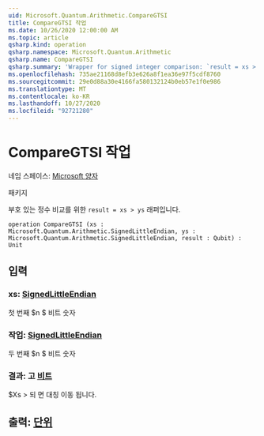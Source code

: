 ```yaml
---
uid: Microsoft.Quantum.Arithmetic.CompareGTSI
title: CompareGTSI 작업
ms.date: 10/26/2020 12:00:00 AM
ms.topic: article
qsharp.kind: operation
qsharp.namespace: Microsoft.Quantum.Arithmetic
qsharp.name: CompareGTSI
qsharp.summary: 'Wrapper for signed integer comparison: `result = xs > ys`.'
ms.openlocfilehash: 735ae21168d8efb3e626a8f1ea36e97f5cdf8760
ms.sourcegitcommit: 29e0d88a30e4166fa580132124b0eb57e1f0e986
ms.translationtype: MT
ms.contentlocale: ko-KR
ms.lasthandoff: 10/27/2020
ms.locfileid: "92721280"
---
```

# <a name="comparegtsi-operation"></a>CompareGTSI 작업

네임 스페이스: [Microsoft 양자](xref:Microsoft.Quantum.Arithmetic)

패키지 [](https://nuget.org/packages/)


부호 있는 정수 비교를 위한 `result = xs > ys` 래퍼입니다.

```qsharp
operation CompareGTSI (xs : Microsoft.Quantum.Arithmetic.SignedLittleEndian, ys : Microsoft.Quantum.Arithmetic.SignedLittleEndian, result : Qubit) : Unit
```


## <a name="input"></a>입력

### <a name="xs--signedlittleendian"></a>xs: [SignedLittleEndian](xref:Microsoft.Quantum.Arithmetic.SignedLittleEndian)

첫 번째 $n $ 비트 숫자


### <a name="ys--signedlittleendian"></a>작업: [SignedLittleEndian](xref:Microsoft.Quantum.Arithmetic.SignedLittleEndian)

두 번째 $n $ 비트 숫자


### <a name="result--qubit"></a>결과: 고 [비트](xref:microsoft.quantum.lang-ref.qubit)

$Xs > 되 면 대칭 이동 됩니다.



## <a name="output--unit"></a>출력: [단위](xref:microsoft.quantum.lang-ref.unit)


